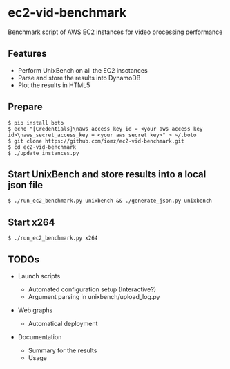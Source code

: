 ec2-vid-benchmark
=================

Benchmark script of AWS EC2 instances for video processing performance

Features
----
* Perform UnixBench on all the EC2 insctances
* Parse and store the results into DynamoDB
* Plot the results in HTML5

Prepare
----
    $ pip install boto
    $ echo "[Credentials]\naws_access_key_id = <your aws access key id>\naws_secret_access_key = <your aws secret key>" > ~/.boto
    $ git clone https://github.com/iomz/ec2-vid-benchmark.git
    $ cd ec2-vid-benchmark
    $ ./update_instances.py

Start UnixBench and store results into a local json file
----
    $ ./run_ec2_benchmark.py unixbench && ./generate_json.py unixbench

Start x264
----
    $ ./run_ec2_benchmark.py x264

TODOs
----
* Launch scripts
    * Automated configuration setup (Interactive?)
    * Argument parsing in unixbench/upload_log.py

* Web graphs
    * Automatical deployment

* Documentation
    * Summary for the results
    * Usage
